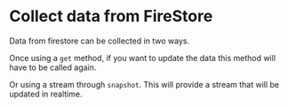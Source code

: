 # Collect data from FireStore

Data from firestore can be collected in two ways.

Once using a `get` method, if you want to update the data this method will have to be called again.

Or using a stream through `snapshot`. This will provide a stream that will be updated in realtime.